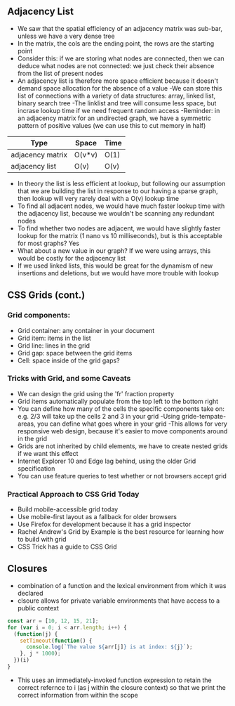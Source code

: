## Adjacency List

- We saw that the spatial efficiency of an adjacency matrix was sub-bar, unless we have a very dense tree
- In the matrix, the cols are the ending  point, the rows are the starting point
- Consider this: if we are storing what nodes are connected, then we can deduce what nodes are not connected: we just check their absence from the list of present nodes 
- An adjacency list is therefore more space efficient because it doesn't demand space allocation for the absence of a value 
-We can store this list of connections with a variety of data structures: array, linked list, binary search tree 
-The linklist and tree will consume less space, but incrase lookup time if we need frequent random access
-Reminder: in an adjacency matrix for an undirected graph, we have a symmetric pattern of positive values (we can use this to cut memory in half)

| Type | Space | Time|
|------|------|------|
| adjacency matrix | O(v*v) | O(1) |
| adjacency list | O(v) | O(v)|

- In theory the list is less efficient at lookup, but following our assumption that we are building the list in response to our having a sparse graph, then lookup will very rarely deal with a O(v) lookup time 
- To find all adjacent nodes, we would have much faster lookup time with the adjacency list, because we wouldn't be scanning any redundant nodes
- To find whether two nodes are adjacent, we would have slightly faster lookup for the matrix (1 nano vs 10 milliseconds), but is this acceptable for most graphs? Yes
- What about a new value in our graph? If we were using arrays, this would be costly for the adjacency list 
- If we used linked lists, this would be great for the dynamism of new insertions and deletions, but we would have more trouble with lookup 

## CSS Grids (cont.)

### Grid components:
- Grid container: any container in your document
- Grid item: items in the list
- Grid line: lines in the grid
- Grid gap: space between the grid items
- Cell: space inside of the grid  gaps? 
### Tricks with Grid, and some Caveats 

- We can design the grid using the 'fr' fraction property 
- Grid items automatically populate from the top left to the bottom right
- You can define how many of the cells the specific components take on: e.g. 2/3 will take up the cells 2 and 3 in your grid
-Using gride-tempate-areas, you can define what goes where in your grid
-This allows for very responsive web design, because it's easier to move components around in the grid
- Grids are not inherited by child elements, we have to create nested grids if we want this effect
- Internet Explorer 10 and Edge lag behind, using the older Grid specification 
- You can use feature queries to test whether or not browsers accept grid 

### Practical Approach to CSS Grid Today
- Build mobile-accessible grid today
- Use mobile-first layout as a fallback for older browsers 
- Use Firefox for development because it has a grid inspector 
- Rachel Andrew's Grid by Example is the best resource for learning how to build with grid 
- CSS Trick has a guide to CSS Grid 

## Closures 

- combination of a function and the lexical environment from which it was declared
- clsoure allows for private variable environments that have access to a public context 

```javascript 
const arr = [10, 12, 15, 21];
for (var i = 0; i < arr.length; i++) {
  (function(j) {
    setTimeout(function() {
      console.log(`The value ${arr[j]} is at index: ${j}`);
    }, j * 1000);
  })(i)
}
```

- This uses an immediately-invoked function expression to retain the correct refernce to i (as j within the closure context) so that we print the correct information from within the scope 



